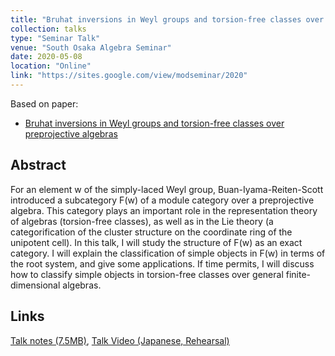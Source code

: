 ```yaml
---
title: "Bruhat inversions in Weyl groups and torsion-free classes over preprojective algebras"
collection: talks
type: "Seminar Talk"
venue: "South Osaka Algebra Seminar"
date: 2020-05-08
location: "Online"
link: "https://sites.google.com/view/modseminar/2020"
---
```


Based on paper:
- [Bruhat inversions in Weyl groups and torsion-free classes over preprojective algebras](/papers/binv)

## Abstract
For an element w of the simply-laced Weyl group, Buan-Iyama-Reiten-Scott introduced a subcategory F(w) of a module category over a preprojective algebra. This category plays an important role in the representation theory of algebras (torsion-free classes), as well as in the Lie theory (a categorification of the cluster structure on the coordinate ring of the unipotent cell). In this talk, I will study the structure of F(w) as an exact category. I will explain the classification of simple objects in F(w) in terms of the root system, and give some applications. If time permits, I will discuss how to classify simple objects in torsion-free classes over general finite-dimensional algebras.

## Links
[Talk notes (7.5MB)](\files\mods2020eno.pdf),
[Talk Video (Japanese, Rehearsal)](https://www.youtube.com/watch?v=7yYvRPlmuB4)
